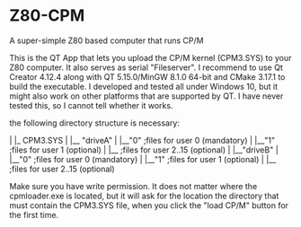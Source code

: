 # Z80-CPM
A super-simple Z80 based computer that runs CP/M

This is the QT App that lets you upload the CP/M kernel (CPM3.SYS) to your Z80 computer. It also serves as serial "Fileserver".
I recommend to use Qt Creator 4.12.4 along with QT 5.15.0/MinGW 8.1.0 64-bit and CMake 3.17.1 to build the executable. 
I developed and tested all under Windows 10, but it might also work on other platforms that are supported by QT. 
I have never tested this, so I cannot tell whether it works.

the following directory structure is necessary:

<cpmhome>
|
|_ CPM3.SYS
   |
   |__ "driveA"
   |  |__"0"   ;files for user 0 (mandatory)
   |  |__"1"   ;files for user 1 (optional)
   |  |__<n> ;files for user 2..15 (optional)
   |
   |__"driveB"
   |  |__"0"   ;files for user 0 (mandatory)
   |  |__"1"   ;files for user 1 (optional)
   |  |__<n> ;files for user 2..15 (optional)

Make sure you have write permission. 
It does not matter where the cpmloader.exe is located, but it will ask for the location the directory <cpmhome> that must contain the CPM3.SYS file,
when you click the "load CP/M" button for the first time.
